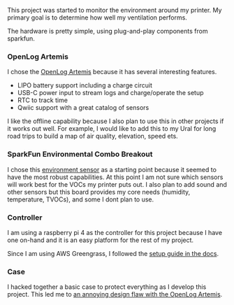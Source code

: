 
This project was started to monitor the environment around my printer. 
My primary goal is to determine how well my ventilation performs. 

The hardware is pretty simple, using plug-and-play components from sparkfun. 

### OpenLog Artemis
I chose the [OpenLog Artemis](https://www.sparkfun.com/products/15846) because it has several interesting features.
- LIPO battery support including a charge circuit
- USB-C power input to stream logs and charge/operate the setup
- RTC to track time 
- Qwiic support with a great catalog of sensors

I like the offline capability because I also plan to use this in other projects if it works out well. For example, I would like to add this to my Ural for long road trips to build a map of air quality, elevation, speed ets. 

### SparkFun Environmental Combo Breakout
I chose this [environment sensor](https://www.sparkfun.com/products/14348) as a starting point because it seemed to have the most robust capabilities. 
At this point I am not sure which sensors will work best for the VOCs my printer puts out. 
I also plan to add sound and other sensors but this board provides my core needs (humidity, temperature, TVOCs), and some I dont plan to use.

### Controller
I am using a raspberry pi 4 as the controller for this project because I have one on-hand and it is an easy platform for the rest of my project. 

Since I am using AWS Greengrass, I followed the [setup guide in the docs](https://docs.aws.amazon.com/greengrass/latest/developerguide/setup-filter.rpi.html).

### Case
I hacked together a basic case to protect everything as I develop this project. 
This led me to [an annoying design flaw with the OpenLog Artemis](docs/openlog-design-flaw).
